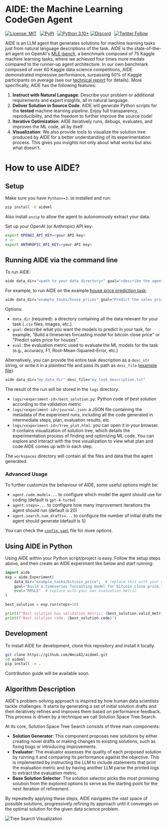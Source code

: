 # AIDE: the Machine Learning CodeGen Agent

[![License: MIT](https://img.shields.io/badge/License-MIT-blue.svg)](https://opensource.org/licenses/MIT)&ensp;
[![PyPI](https://img.shields.io/pypi/v/aideml?color=blue)](https://pypi.org/project/aideml/)&ensp;
[![Python 3.10+](https://img.shields.io/badge/python-3.10+-blue.svg)](https://www.python.org/downloads/release/python-3100/)
[![Discord](https://dcbadge.vercel.app/api/server/Rq7t8wnsuA?compact=true&style=flat)](https://discord.gg/Rq7t8wnsuA)&ensp;
[![Twitter Follow](https://img.shields.io/twitter/follow/WecoAI?style=social)](https://twitter.com/WecoAI)&ensp;

AIDE is an LLM agent that generates solutions for machine learning tasks just from natural language descriptions of the task.
AIDE is the state-of-the-art agent on OpenAI's [MLE-bench](arxiv.org/pdf/2410.07095), a benchmark composed of 75 Kaggle machine learning tasks, where we achieved four times more medals compared to the runner-up agent architecture.
In our own benchmark composed of over 60 Kaggle data science competitions, AIDE demonstrated impressive performance, surpassing 50% of Kaggle participants on average (see our [technical report](https://www.weco.ai/blog/technical-report) for details).
More specifically, AIDE has the following features:

1. **Instruct with Natural Language**: Describe your problem or additional requirements and expert insights, all in natural language.
2. **Deliver Solution in Source Code**: AIDE will generate Python scripts for the **tested** machine learning pipeline. Enjoy full transparency, reproducibility, and the freedom to further improve the source code!
3. **Iterative Optimization**: AIDE iteratively runs, debugs, evaluates, and improves the ML code, all by itself.
4. **Visualization**: We also provide tools to visualize the solution tree produced by AIDE for a better understanding of its experimentation process. This gives you insights not only about what works but also what doesn't.

# How to use AIDE?

## Setup

Make sure you have `Python>=3.10` installed and run:

```bash
pip install -U aideml
```

Also install `unzip` to allow the agent to autonomously extract your data.

Set up your OpenAI (or Anthropic) API key:

```bash
export OPENAI_API_KEY=<your API key>
# or
export ANTHROPIC_API_KEY=<your API key>
```

## Running AIDE via the command line

To run AIDE:

```bash
aide data_dir="<path to your data directory>" goal="<describe the agent's goal for your task>" eval="<(optional) describe the evaluation metric the agent should use>"
```

For example, to run AIDE on the example [house price prediction task](https://www.kaggle.com/competitions/house-prices-advanced-regression-techniques/data):

```bash
aide data_dir="example_tasks/house_prices" goal="Predict the sales price for each house" eval="Use the RMSE metric between the logarithm of the predicted and observed values."
```

Options:

- `data_dir` (required): a directory containing all the data relevant for your task (`.csv` files, images, etc.).
- `goal`: describe what you want the models to predict in your task, for example, "Build a timeseries forcasting model for bitcoin close price" or "Predict sales price for houses".
- `eval`: the evaluation metric used to evaluate the ML models for the task (e.g., accuracy, F1, Root-Mean-Squared-Error, etc.)

Alternatively, you can provide the entire task description as a `desc_str` string, or write it in a plaintext file and pass its path as `desc_file` ([example file](aide/example_tasks/house_prices.md)).

```bash
aide data_dir="my_data_dir" desc_file="my_task_description.txt"
```

The result of the run will be stored in the `logs` directory.

- `logs/<experiment-id>/best_solution.py`: Python code of _best solution_ according to the validation metric
- `logs/<experiment-id>/journal.json`: a JSON file containing the metadata of the experiment runs, including all the code generated in intermediate steps, plan, evaluation results, etc.
- `logs/<experiment-id>/tree_plot.html`: you can open it in your browser. It contains visualization of solution tree, which details the experimentation process of finding and optimizing ML code. You can explore and interact with the tree visualization to view what plan and code AIDE comes up with in each step.

The `workspaces` directory will contain all the files and data that the agent generated.

### Advanced Usage

To further customize the behaviour of AIDE, some useful options might be:

- `agent.code.model=...` to configure which model the agent should use for coding (default is `gpt-4-turbo`)
- `agent.steps=...` to configure how many improvement iterations the agent should run (default is 20)
- `agent.search.num_drafts=...` to configure the number of initial drafts the agent should generate (default is 5)

You can check the [`config.yaml`](aide/utils/config.yaml) file for more options.

## Using AIDE in Python

Using AIDE within your Python script/project is easy. Follow the setup steps above, and then create an AIDE experiment like below and start running:

```python
import aide
exp = aide.Experiment(
    data_dir="example_tasks/bitcoin_price",  # replace this with your own directory
    goal="Build a timeseries forcasting model for bitcoin close price.",  # replace with your own goal description
    eval="RMSLE"  # replace with your own evaluation metric
)

best_solution = exp.run(steps=10)

print(f"Best solution has validation metric: {best_solution.valid_metric}")
print(f"Best solution code: {best_solution.code}")
```

## Development

To install AIDE for development, clone this repository and install it locally.

```bash
git clone https://github.com/WecoAI/aideml.git
cd aideml
pip install -e .
```

Contribution guide will be available soon.

## Algorithm Description

AIDE's problem-solving approach is inspired by how human data scientists tackle challenges. It starts by generating a set of initial solution drafts and then iteratively refines and improves them based on performance feedback. This process is driven by a technique we call Solution Space Tree Search.

At its core, Solution Space Tree Search consists of three main components:

- **Solution Generator**: This component proposes new solutions by either creating novel drafts or making changes to existing solutions, such as fixing bugs or introducing improvements.
- **Evaluator**: The evaluator assesses the quality of each proposed solution by running it and comparing its performance against the objective. This is implemented by instructing the LLM to include statements that print the evaluation metric and by having another LLM parse the printed logs to extract the evaluation metric.
- **Base Solution Selector**: The solution selector picks the most promising solution from the explored options to serve as the starting point for the next iteration of refinement.

By repeatedly applying these steps, AIDE navigates the vast space of possible solutions, progressively refining its approach until it converges on the optimal solution for the given data science problem.

![Tree Search Visualization](https://github.com/WecoAI/aideml/assets/8918572/2401529c-b97e-4029-aed2-c3f376f54c3c)
